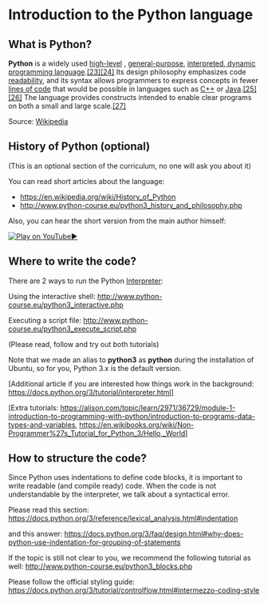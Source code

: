 # Introduction to the Python language

## What is Python?

**Python** is a widely used [high-level](https://en.wikipedia.org/wiki/High-level_programming_language "High-level programming language") , [general-purpose](https://en.wikipedia.org/wiki/General-purpose_programming_language "General-purpose programming language"), [interpreted](https://en.wikipedia.org/wiki/Interpreter_%28computing%29 "Interpreter \(computing\)"),[ dynamic programming language](https://en.wikipedia.org/wiki/Dynamic_programming_language "Dynamic programming language").[[23]](https://en.wikipedia.org/wiki/Python_%28programming_language%29#cite_note-AutoNT-34-23)[[24]](https://en.wikipedia.org/wiki/Python_%28programming_language%29#cite_note-24) Its design philosophy emphasizes code [readability](https://en.wikipedia.org/wiki/Readability "Readability"), and its syntax allows programmers to express concepts in fewer [lines of code](https://en.wikipedia.org/wiki/Source_lines_of_code "Source lines of code") that would be possible in languages such as [C++](https://en.wikipedia.org/wiki/C%2B%2B "C++") or [Java](https://en.wikipedia.org/wiki/Java_%28programming_language%29 "Java \(programming language\)").[[25]](https://en.wikipedia.org/wiki/Python_%28programming_language%29#cite_note-Summerfield-25)[[26]](https://en.wikipedia.org/wiki/Python_%28programming_language%29#cite_note-26) The language provides constructs intended to enable clear programs on both a small and large scale.[[27]](https://en.wikipedia.org/wiki/Python_%28programming_language%29#cite_note-AutoNT-7-27)

Source: [Wikipedia](https://en.wikipedia.org/wiki/Python_%28programming_language%29)

## History of Python (optional)

(This is an optional section of the curriculum, no one will ask you about it)

You can read short articles about the language:

  * <https://en.wikipedia.org/wiki/History_of_Python>
  * <http://www.python-course.eu/python3_history_and_philosophy.php>



Also, you can hear the short version from the main author himself:

[![Play on YouTube](https://img.youtube.com/vi/rTTFh7HOlC0/0.jpg):arrow_forward:](https://www.youtube.com/watch?v=rTTFh7HOlC0 "Play on YouTube")

## Where to write the code?

There are 2 ways to run the Python [Interpreter](https://en.wikipedia.org/wiki/Interpreter_%28computing%29):

Using the interactive shell: <http://www.python-course.eu/python3_interactive.php>

Executing a script file: <http://www.python-course.eu/python3_execute_script.php>

(Please read, follow and try out both tutorials)

Note that we made an alias to **python3** as **python** during the installation of Ubuntu, so for you, Python 3.x is the default version.

[Additional article if you are interested how things work in the background: <https://docs.python.org/3/tutorial/interpreter.html>]

[Extra tutorials: <https://alison.com/topic/learn/2971/36729/module-1-introduction-to-programming-with-python/introduction-to-programs-data-types-and-variables>, <https://en.wikibooks.org/wiki/Non-Programmer%27s_Tutorial_for_Python_3/Hello,_World>]

## How to structure the code?

Since Python uses indentations to define code blocks, it is important to write readable (and compile ready) code. When the code is not understandable by the interpreter, we talk about a syntactical error.

Please read this section: <https://docs.python.org/3/reference/lexical_analysis.html#indentation>

and this answer: <https://docs.python.org/3/faq/design.html#why-does-python-use-indentation-for-grouping-of-statements>

If the topic is still not clear to you, we recommend the following tutorial as well: <http://www.python-course.eu/python3_blocks.php>

Please follow the official styling guide: <https://docs.python.org/3/tutorial/controlflow.html#intermezzo-coding-style>